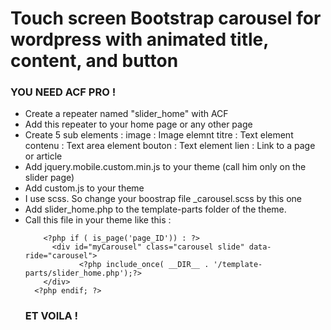 Touch screen Bootstrap carousel for wordpress with animated title, content, and button
=================================

### YOU NEED ACF PRO !

* Create a repeater named "slider_home" with ACF
* Add this repeater to your home page or any other page
* Create 5 sub elements :
  image : Image elemnt
  titre : Text element
  contenu : Text area element
  bouton : Text element
  lien : Link to a page or article
* Add jquery.mobile.custom.min.js to your theme (call him only on the slider page)
* Add custom.js to your theme
* I use scss. So change your boostrap file _carousel.scss by this one
* Add slider_home.php to the template-parts folder of the theme.
* Call this file in your theme like this :
  ```shell
	  <?php if ( is_page('page_ID')) : ?>
    	<div id="myCarousel" class="carousel slide" data-ride="carousel">
			  <?php include_once( __DIR__ . '/template-parts/slider_home.php');?>
      </div>
    <?php endif; ?>
	```
  ### ET VOILA !
